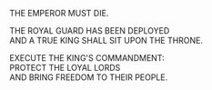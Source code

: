 THE EMPEROR MUST DIE.  
  
THE ROYAL GUARD HAS BEEN DEPLOYED  
AND A TRUE KING SHALL SIT UPON THE THRONE.  
  
EXECUTE THE KING'S COMMANDMENT:  
PROTECT THE LOYAL LORDS  
AND BRING FREEDOM TO THEIR PEOPLE.
